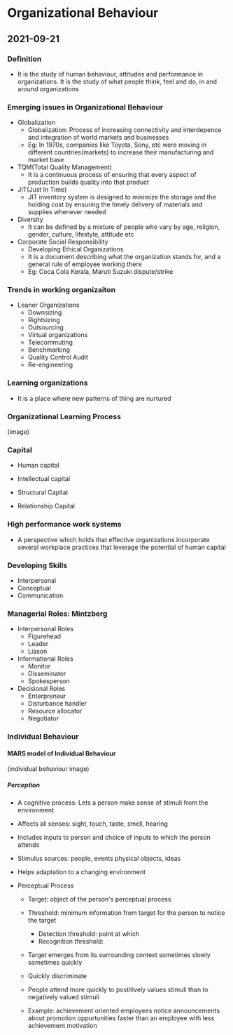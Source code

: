 # Organizational Behaviour

## 2021-09-21

### Definition

* It is the study of human behaviour, attitudes and performance in organizations. It is the study of what people think, feel and do, in and around organizations

<!-- * Management has four parts
    1. Marketing
    1. Operations
    1. Finance
    1. HR -->

### Emerging issues in Organizational Behaviour

* Globalization
    * Globalization: Process of increasing connectivity and interdepence and integration of world markets and businesses
    * Eg: In 1970s, companies like Toyota, Sony, etc were moving in different countries(markets) to increase their manufacturing and market base
* TQM(Total Quality Management)
    * It is a continuous process of ensuring that every aspect of production builds quality into that product
* JIT(Just In Time)
    * JIT inventory system is designed to minimize the storage and the holding cost by ensuring the timely delivery of materials and supplies whenever needed
* Diversity
    * It can be defined by a mixture of people who vary by age, religion, gender, culture, lifestyle, attitude etc
* Corporate Social Responsibility
    * Developing Ethical Organizations
    * It is a document describing what the organization stands for, and a general rule of employee working there
    * Eg: Coca Cola Kerala, Maruti Suzuki dispute/strike

### Trends in working organizaiton

* Leaner Organizations
    * Downsizing
    * Rightsizing
    * Outsourcing
    * Virtual organizations
    * Telecommuting
    * Benchmarking
    * Quality Control Audit
    * Re-engineering

### Learning organizations

* It is a place where new patterns of thing are nurtured 

### Organizational Learning Process

(image)

### Capital

* Human capital

* Intellectual capital

* Structural Capital
 
* Relationship Capital
### High performance work systems

* A perspective which holds that effective organizations incorporate several workplace practices that leverage the potential of human capital

### Developing Skills

* Interpersonal
* Conceptual
* Communication

### Managerial Roles: Mintzberg

* Interpersonal Roles
    * Figurehead
    * Leader
    * Liason
* Informational Roles
    * Monitor
    * Disseminator
    * Spokesperson
* Decisional Roles
    * Enterpreneur
    * Disturbance handler
    * Resource allocator
    * Negotiator

### Individual Behaviour

#### MARS model of Individual Behaviour

(individual behaviour image)

##### Perception

* A cognitive process: Lets a person make sense of stimuli from the environment

* Affects all senses: sight, touch, taste, smell, hearing

* Includes inputs to person and choice of inputs to which the person attends 

* Stimulus sources: people, events physical objects, ideas

* Helps adaptation to a changing environment

* Perceptual Process
    * Target: object of the person's perceptual process
    * Threshold: minimum information from target for the person to notice the target
        * Detection threshold: point at which 
        * Recognition threshold: 

    * Target emerges from its surrounding context sometimes slowly sometimes quickly
    * Quickly discriminate

    * People attend more quickly to postitively values stimuli than to negatively valued stimuli

    * Example: achievement oriented employees notice announcements about promotion oppurtunities faster than an employee with less achievement motivation